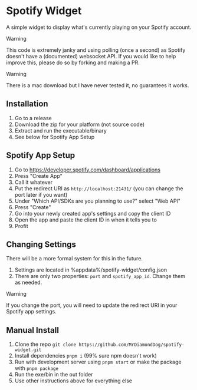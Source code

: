 # Spotify Widget

A simple widget to display what's currently playing on your Spotify account.

> [!WARNING]
> This code is extremely janky and using polling (once a second) as Spotify doesn't have a (documented) websocket API. If you would like to help improve this, please do so by forking and making a PR.

> [!WARNING]
> There is a mac download but I have never tested it, no guarantees it works.

## Installation

1. Go to a release
2. Download the zip for your platform (not source code)
3. Extract and run the executable/binary
4. See below for Spotify App Setup

## Spotify App Setup

1. Go to https://developer.spotify.com/dashboard/applications
2. Press "Create App"
3. Call it whatever
4. Put the redirect URI as `http://localhost:21431/` (you can change the port later if you want)
5. Under "Which API/SDKs are you planning to use?" select "Web API"
6. Press "Create"
7. Go into your newly created app's settings and copy the client ID
8. Open the app and paste the client ID in when it tells you to
8. Profit

## Changing Settings

There will be a more formal system for this in the future.

1. Settings are located in %appdata%/spotify-widget/config.json
2. There are only two properties: `port` and `spotify_app_id`. Change them as needed.

> [!WARNING]
> If you change the port, you will need to update the redirect URI in your Spotify app settings.

## Manual Install

1. Clone the repo `git clone https://github.com/MrDiamondDog/spotify-widget.git`
2. Install dependencies `pnpm i` (99% sure npm doesn't work)
3. Run with development server using `pnpm start` or make the package with `pnpm package`
4. Run the exe/bin in the out folder
5. Use other instructions above for everything else
